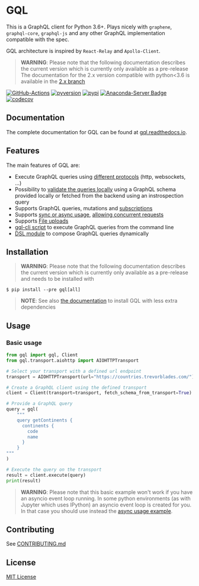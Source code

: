 # GQL

This is a GraphQL client for Python 3.6+.
Plays nicely with `graphene`, `graphql-core`, `graphql-js` and any other GraphQL implementation compatible with the spec.

GQL architecture is inspired by `React-Relay` and `Apollo-Client`.

> **WARNING**: Please note that the following documentation describes the current version which is currently only available as a pre-release
> The documentation for the 2.x version compatible with python<3.6 is available in the [2.x branch](https://github.com/graphql-python/gql/tree/v2.x)

[![GitHub-Actions][gh-image]][gh-url]
[![pyversion][pyversion-image]][pyversion-url]
[![pypi][pypi-image]][pypi-url]
[![Anaconda-Server Badge][conda-image]][conda-url]
[![codecov][codecov-image]][codecov-url]

[gh-image]: https://github.com/graphql-python/gql/workflows/Tests/badge.svg
[gh-url]: https://github.com/graphql-python/gql/actions?query=workflow%3ATests
[pyversion-image]: https://img.shields.io/pypi/pyversions/gql
[pyversion-url]: https://pypi.org/project/gql/
[pypi-image]: https://img.shields.io/pypi/v/gql.svg?style=flat
[pypi-url]: https://pypi.org/project/gql/
[conda-image]: https://img.shields.io/conda/vn/conda-forge/gql.svg
[conda-url]: https://anaconda.org/conda-forge/gql
[codecov-image]: https://codecov.io/gh/graphql-python/gql/branch/master/graph/badge.svg
[codecov-url]: https://codecov.io/gh/graphql-python/gql

## Documentation

The complete documentation for GQL can be found at
[gql.readthedocs.io](https://gql.readthedocs.io).

## Features

The main features of GQL are:

* Execute GraphQL queries using [different protocols](https://gql.readthedocs.io/en/latest/transports/index.html) (http, websockets, ...)
* Possibility to [validate the queries locally](https://gql.readthedocs.io/en/latest/usage/validation.html) using a GraphQL schema provided locally or fetched from the backend using an instrospection query
* Supports GraphQL queries, mutations and [subscriptions](https://gql.readthedocs.io/en/latest/usage/subscriptions.html)
* Supports [sync or async usage](https://gql.readthedocs.io/en/latest/async/index.html), [allowing concurrent requests](https://gql.readthedocs.io/en/latest/advanced/async_advanced_usage.html#async-advanced-usage)
* Supports [File uploads](https://gql.readthedocs.io/en/latest/usage/file_upload.html)
* [gql-cli script](https://gql.readthedocs.io/en/latest/gql-cli/intro.html) to execute GraphQL queries from the command line
* [DSL module](https://gql.readthedocs.io/en/latest/advanced/dsl_module.html) to compose GraphQL queries dynamically

## Installation

> **WARNING**: Please note that the following documentation describes the current version which is currently only available as a pre-release and needs to be installed with

    $ pip install --pre gql[all]

> **NOTE**: See also [the documentation](https://gql.readthedocs.io/en/latest/intro.html#less-dependencies) to install GQL with less extra dependencies

## Usage

### Basic usage

```python
from gql import gql, Client
from gql.transport.aiohttp import AIOHTTPTransport

# Select your transport with a defined url endpoint
transport = AIOHTTPTransport(url="https://countries.trevorblades.com/")

# Create a GraphQL client using the defined transport
client = Client(transport=transport, fetch_schema_from_transport=True)

# Provide a GraphQL query
query = gql(
    """
    query getContinents {
      continents {
        code
        name
      }
    }
"""
)

# Execute the query on the transport
result = client.execute(query)
print(result)
```

> **WARNING**: Please note that this basic example won't work if you have an asyncio event loop running. In some
> python environments (as with Jupyter which uses IPython) an asyncio event loop is created for you. In that case you
> should use instead the [async usage example](https://gql.readthedocs.io/en/latest/async/async_usage.html#async-usage).

## Contributing
See [CONTRIBUTING.md](CONTRIBUTING.md)

## License

[MIT License](https://github.com/graphql-python/gql/blob/master/LICENSE)
